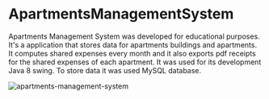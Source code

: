 # ApartmentsManagementSystem

Apartments Management System was developed for educational purposes. It's a application that stores data for apartments buildings and apartments. It computes shared expenses every month and it also exports pdf receipts for the shared expenses of each apartment.
It was used for its development Java 8 swing. To store data it was used MySQL database.

![apartments-management-system](https://user-images.githubusercontent.com/37752740/40242347-1f392d56-5ac6-11e8-9709-aca84aba3795.gif)

